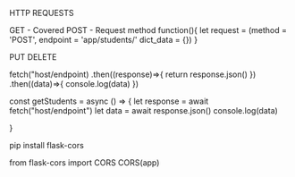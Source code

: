 HTTP REQUESTS

GET - Covered
POST -
  Request method
  function(){
    let request = (method = 'POST', endpoint = 'app/students/' dict_data = {})
  }

PUT
DELETE


fetch("host/endpoint)
  .then((response)=>{
    return response.json()
  })
  .then((data)=>{
    console.log(data)
  })


const getStudents = async () => {
  let response = await fetch("host/endpoint")
  let data = await response.json()
  console.log(data)

}


pip install flask-cors

<!-- python file -->
from flask-cors import CORS
CORS(app)
